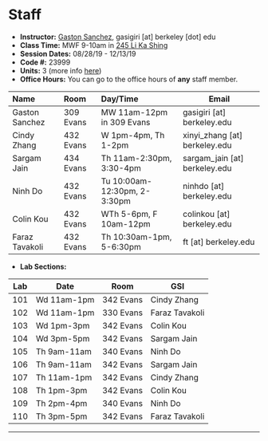 # Staff

- __Instructor:__ [Gaston Sanchez](http://gastonsanchez.com), gasigiri [at] berkeley [dot] edu
- __Class Time:__ MWF 9-10am in [245 Li Ka Shing](https://www.berkeley.edu/map?likashing)
- __Session Dates:__ 08/28/19 - 12/13/19
- __Code #:__ 23999
- __Units:__ 3 (more info [here](http://classes.berkeley.edu/content/2019-fall-stat-133-001-lec-001))
- __Office Hours:__ You can go to the office hours of __any__ staff member.


| Name               | Room      | Day/Time              | Email |
|:-------------------|:----------|:----------------------|--------|
| Gaston Sanchez     | 309 Evans | MW 11am-12pm in 309 Evans | gasigiri [at] berkeley.edu |
| Cindy Zhang        | 432 Evans | W 1pm-4pm, Th 1-2pm | xinyi_zhang [at] berkeley.edu |
| Sargam Jain        | 434 Evans | Th 11am-2:30pm, 3:30-4pm | sargam_jain [at] berkeley.edu |
| Ninh Do            | 432 Evans | Tu 10:00am-12:30pm, 2-3:30pm | ninhdo [at] berkeley.edu |
| Colin Kou          | 432 Evans | WTh 5-6pm, F 10am-12pm | colinkou [at] berkeley.edu |
| Faraz Tavakoli     | 432 Evans | Th 10:30am-1pm, 5-6:30pm | ft [at] berkeley.edu |


- __Lab Sections:__

| Lab | Date        | Room         | GSI                |
|-----|-------------|--------------|--------------------|
| 101 | Wd 11am-1pm | 342 Evans    | Cindy Zhang        |
| 102 | Wd 11am-1pm | 330 Evans    | Faraz Tavakoli     |
| 103 | Wd 1pm-3pm  | 342 Evans    | Colin Kou          |
| 104 | Wd 3pm-5pm  | 342 Evans    | Sargam Jain        |
| 105 | Th 9am-11am | 340 Evans    | Ninh Do            |
| 106 | Th 9am-11am | 342 Evans    | Sargam Jain        |
| 107 | Th 11am-1pm | 342 Evans    | Cindy Zhang        |
| 108 | Th 1pm-3pm  | 342 Evans    | Colin Kou          |
| 109 | Th 2pm-4pm  | 340 Evans    | Ninh Do            |
| 110 | Th 3pm-5pm  | 342 Evans    | Faraz Tavakoli     |


-----
